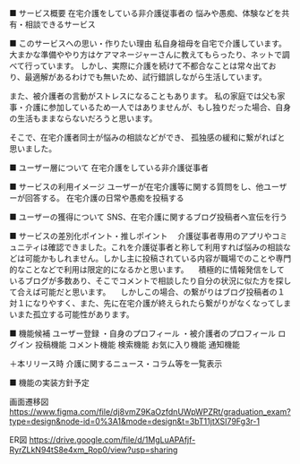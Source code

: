 ■ サービス概要
在宅介護をしている非介護従事者の
悩みや愚痴、体験などを共有・相談できるサービス

■ このサービスへの思い・作りたい理由
私自身祖母を自宅で介護しています。
大まかな準備ややり方はケアマネージャーさんに教えてもらったり、ネットで調べて行っています。
しかし、実際に介護を続けて不都合なことは常々出ており、最適解があるわけでも無いため、試行錯誤しながら生活しています。

また、被介護者の言動がストレスになることもあります。
私の家庭では父も家事・介護に参加しているため一人ではありませんが、もし独りだった場合、自身の生活もままならないだろうと思います。

そこで、在宅介護者同士が悩みの相談などができ、
孤独感の緩和に繋がればと思いました。

■ ユーザー層について
在宅介護をしている非介護従事者

■ サービスの利用イメージ
ユーザーが在宅介護等に関する質問をし、他ユーザーが回答する。
在宅介護の日常や愚痴を投稿する

■ ユーザーの獲得について
SNS、在宅介護に関するブログ投稿者へ宣伝を行う

■ サービスの差別化ポイント・推しポイント
　介護従事者専用のアプリやコミュニティは確認できました。これを介護従事者と称して利用すれば悩みの相談などは可能かもしれません。しかし主に投稿されている内容が職場でのことや専門的なことなどで利用は限定的になるかと思います。
　積極的に情報発信をしているブログが多数あり、そこでコメントで相談したり自分の状況に似た方を探して合えば可能だと思います。
　しかしこの場合、の繋がりはブログ投稿者の１対１になりやすく、また、先に在宅介護が終えられたら繋がりがなくなってしまいまた孤立する可能性があります。

■ 機能候補
ユーザー登録
・自身のプロフィール
・被介護者のプロフィール
ログイン
投稿機能
コメント機能
検索機能
お気に入り機能
通知機能

＋本リリース時
介護に関するニュース・コラム等を一覧表示

■ 機能の実装方針予定


画面遷移図
https://www.figma.com/file/dj8vmZ9KaOzfdnUWpWPZRt/graduation_exam?type=design&node-id=0%3A1&mode=design&t=3bT11jtXSI79Fg3r-1


 ER図
 https://drive.google.com/file/d/1MgLuAPAfjf-RyrZLkN94tS8e4xm_Rop0/view?usp=sharing
 